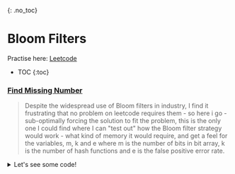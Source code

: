 {: .no_toc}
# Bloom Filters
Practise here: [Leetcode]()

- TOC
{:toc}


### [Find Missing Number](https://leetcode.com/problems/missing-number/discuss/1637159/python-solution-using-bloom-filters-cheeky-but-ultimately-a-good-learning-exercise) <BR>

> Despite the widespread use of Bloom filters in industry, I find it frustrating that no problem on leetcode requires them - so here i go - sub-optimally forcing the solution to fit the problem, this is the only one I could find where I can "test out" how the Bloom filter strategy would work - what kind of memory it would require, and get a feel for the variables, m, k and e where m is the number of bits in bit array, k is the number of hash functions and e is the false positive error rate.

<details><summary markdown="span">Let's see some code!</summary>

```python
import hashlib
class Solution:
    def missingNumber(self, nums: List[int]) -> int:
        
        # Custom Hash - Just for practice. Not very good. 
        def hash1(val):   
            nonlocal MAX            
            primes = [ 3, 17, 23]
            curr = 0            
            for s in str(val):
                for p in primes:
                    curr += ord(s)**p      
                
            return curr % MAX
        
        def hash2(val):   
            nonlocal MAX            
            hashValue = hashlib.md5(str(val).encode())                  
            return int (hashValue.hexdigest(), 16) % MAX

        def hash3(val):   
            nonlocal MAX            
            hashValue = hashlib.sha3_384(str(val).encode())                  
            return int (hashValue.hexdigest(), 16) % MAX
        
        def hash4(val):   
            nonlocal MAX            
            hashValue = hashlib.sha512(str(val).encode())                  
            return int (hashValue.hexdigest(), 16) % MAX
        
        MAX = 10000
        hashList = [ hash1, hash2, hash3, hash4]
        bits = [[0] * MAX for x in range(len(hashList))]
    
        totalMemory = getsizeof(bits)+ getsizeof(bits[0]) +  getsizeof(bits[0][0])*MAX
        print ("Memory used for 2D Array Indexing: ", getsizeof(bits))
        print ("Memory used for (nested) 1D Array Indexing: ", getsizeof(bits[0]))
        print ("Memory used for (nested) integer in array: ", getsizeof(bits[0][0]))   
        print ("Memory used for (nested) integer in array (total): ", getsizeof(bits[0][0])*MAX )    
        print ("Total Memory (bytes)  for Bloom Filter: ", totalMemory )
        print ("Total Memory (kbytes)  for Bloom Filter: ", totalMemory / 1024 )
        
        for n in nums:    
            for h, func in enumerate(hashList):
                bits[h][func(n)] = 1
                
        for i in range(0, max(nums)+2):
            for h, func in enumerate(hashList):
                if bits[h][func(i)] == 0:
                    return i

        return -1
```

</details>
<BR>
